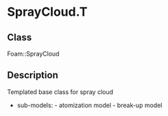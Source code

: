 # SprayCloud.T 
## Class
Foam::SprayCloud

## Description
Templated base class for spray cloud

- sub-models:
      - atomization model
      - break-up model

